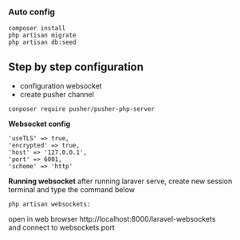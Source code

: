 ### Auto config
```
composer install
php artisan migrate
php artisan db:seed
```


## Step by step configuration
- configuration websocket
- create pusher channel
```
conposer require pusher/pusher-php-server
```
**Websocket config**
```
'useTLS' => true,
'encrypted' => true,
'host' => '127.0.0.1',
'port' => 6001,
'scheme' => 'http'
```
**Running websocket**
after running laraver serve, create new session terminal and type the command below
```
php artisan websockets:
```  
open in web browser
http://localhost:8000/laravel-websockets  
and connect to websockets port
